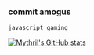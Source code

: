 ### commit amogus

`javascript gaming`

[![Mythril's GitHub stats](https://github-readme-stats.vercel.app/api?username=Mythril382)](https://github.com/Mythril382/github-readme-stats)
